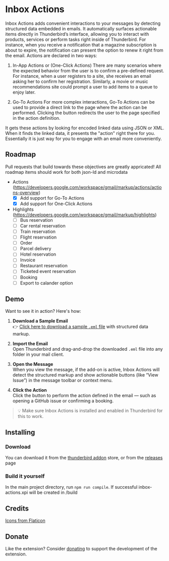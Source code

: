 # Inbox Actions
Inbox Actions adds convenient interactions to your messages by detecting structured data embedded in emails. It automatically surfaces actionable items directly in Thunderbird’s interface, allowing you to interact with products, services or perform tasks right inside of Thunderbird. For instance, when you receive a notification that a magazine subscription is about to expire, the notification can present the option to renew it right from the email. Actions are declared in two ways:

1. In-App Actions or (One-Click Actions)
There are many scenarios where the expected behavior from the user is to confirm a pre-defined request. For instance, when a user registers to a site, she receives an email asking her to confirm her registration. Similarly, a movie or music recommendations site could prompt a user to add items to a queue to enjoy later.

2. Go-To Actions
For more complex interactions, Go-To Actions can be used to provide a direct link to the page where the action can be performed. Clicking the button redirects the user to the page specified in the action definition.

It gets these actions by looking for encoded linked data using JSON or XML. When it finds the linked data, it presents the "action" right there for you. Essentially it is just way for you to engage with an email more conveniently.

 ## Roadmap
 Pull requests that build towards these objectives are greatly appricated! All roadmap items should work for both json-ld and microdata

* Actions (https://developers.google.com/workspace/gmail/markup/actions/actions-overview)
  - [x] Add support for Go-To Actions
  - [x] Add support for One-Click Actions
* Highlights (https://developers.google.com/workspace/gmail/markup/highlights)
  - [ ] Bus reservation
  - [ ] Car rental reservation
  - [ ] Train reservation
  - [ ] Flight reservation
  - [ ] Order
  - [ ] Parcel delivery
  - [ ] Hotel reservation
  - [ ] Invoice
  - [ ] Restaurant reservation
  - [ ] Ticketed event reservation
  - [ ] Booking
  - [ ] Export to calander option

## Demo
Want to see it in action? Here's how:

1. **Download a Sample Email**  
   👉 [Click here to download a sample `.eml` file](https://media.fenriris.net/talI2/LOvEgano92.eml/raw) with structured data markup.

2. **Import the Email**  
   Open Thunderbird and drag-and-drop the downloaded `.eml` file into any folder in your mail client.

3. **Open the Message**  
   When you view the message, if the add-on is active, Inbox Actions will detect the structured markup and show actionable buttons (like “View Issue”) in the message toolbar or context menu.

4. **Click the Action**  
   Click the button to perform the action defined in the email — such as opening a GitHub issue or confirming a booking.

> 💡 Make sure Inbox Actions is installed and enabled in Thunderbird for this to work.

## Installing
### Download
You can download it from the [thunderbird addon](https://addons.thunderbird.net/EN-US/thunderbird/addon/inbox-actions) store, or from the [releases](https://github.com/SrS2225a/inbox-actions/releases) page

### Build it yourself
In the main project directory, run `npm run compile`. If successful inbox-actions.xpi will be created in /build 

## Credits
<a href="https://www.flaticon.com/free-icons/">Icons from Flaticon</a>

## Donate
Like the extension? Consider [donating](https://liberapay.com/Eris/donate) to support the development of the extension.
